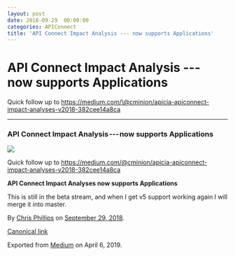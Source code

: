 ```yaml
---
layout: post
date: 2018-09-29  00:00:00
categories: APIConnect
title: 'API Connect Impact Analysis --- now supports Applications'
---
```


API Connect Impact Analysis --- now supports Applications 
=========================================================

 
Quick follow up to
https://medium.com/\@cminion/apicia-apiconnect-impact-analyses-v2018-382cee14a8ca


 
 
 

------------------------------------------------------------------------


 
 
### API Connect Impact Analysis --- now supports Applications 


 
![](https://cdn-images-1.medium.com/max/2560/1*XiEFaR2vwIE6FzJYzdhZag.png)


 
Quick follow up to
<https://medium.com/@cminion/apicia-apiconnect-impact-analyses-v2018-382cee14a8ca>

**API Connect Impact Analyses now supports Applications**

This is still in the beta stream, and when I get v5 support working
again I will merge it into master.





By [Chris Phillips](https://medium.com/@cminion) on
[September 29, 2018](https://medium.com/p/71941255f630).

[Canonical
link](https://medium.com/@cminion/api-connect-impact-analysis-now-supports-applications-71941255f630)

Exported from [Medium](https://medium.com) on April 6, 2019.
